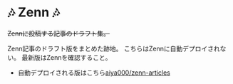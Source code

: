 # :notes: Zenn :notes:

~~Zennに投稿する記事のドラフト集。~~

Zenn記事のドラフト版をまとめた跡地。
こちらはZennに自動デプロイされない。
最新版はZennを確認すること。

- 自動デプロイされる版はこちら[aiya000/zenn-articles](https://github.com/aiya000/zenn-articles)
